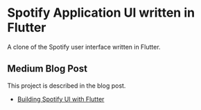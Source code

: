 # Spotify Application UI written in Flutter

A clone of the Spotify user interface written in Flutter.

## Medium Blog Post

This project is described in the blog post.

- [Building Spotify UI with Flutter](https://medium.com/@serkancay/flutter-ile-spotify-ui-yap%C4%B1m%C4%B1-8c44eb5fb97c)
